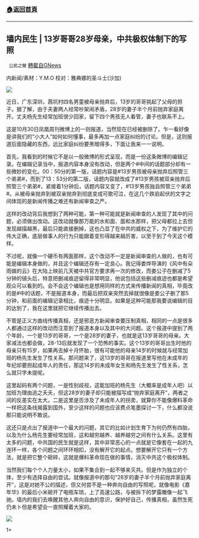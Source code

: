 ###  [:house:返回首頁](https://github.com/ourhimalayas/txt)
---

## 墙内民生 | 13岁哥哥28岁母亲，中共极权体制下的写照
` 公民之聲` [轉載自GNews](https://gnews.org/zh-hans/514017/)

内新闻/素材：Y.M.O 校对：雅典娜的圣斗士(沙加)

![]()![](https://gnews-media-offload.s3.amazonaws.com/wp-content/uploads/2020/11/01105802/Snipaste_2020-11-01_23-35-10.png)

近日，广东深圳，茜坑村四名男童被母亲抛弃后，13岁的哥哥挑起了父母的担子。据了解，由于夫妻两人经常吵架闹矛盾，28岁的妻子半个月前抛弃家庭离开。丈夫杨先生经常加班很少回家，留下四个男孩无人看管，妻子也联系不上。

这是10月30日凤凰周刊微博上的一则报道，当然现在已经被删除了。乍一看好像是讲我们的“小大人”如何如何懂事，最多再加一点家庭纠纷的讨论。但是，这则报道后面隐藏的东西，远比家庭纠纷要黑暗得多，下面让我来一一说明。

首先，我看到的时候它不是以一般微博的形式呈现，而是一份这条微博的编辑记录。在编辑记录当中，报道内容本身没有改动，但是两个#中间的话题部分却有一些微妙的变化。00：50分的第一版，话题内容是#13岁男孩被母亲抛弃后照管三个弟弟#，而到了13：53分的第二版，话题内容就改成了#13岁男孩被双亲抛弃后照管三个弟弟#，紧接着1分钟后，话题内容又变了，#13岁男孩独自照管三个弟弟#。从被母亲抛弃到被双亲抛弃到彻底变成可歌可泣，在这几个跌宕起伏的文字之间体现的是新闻传播之难还有新闻审查之严。

这样的改动背后我想到了两种可能，第一种可能就是新闻审查的人发现了其中的问题，必须做出改动。这改动就像那万能的水和面、面和水那样，把父母都拉上去但发现越描越黑，最后只能直接删掉，这也凸显了在中共的威权之下，为了维护它的伟大正确，底层做事人的行为只能跟着变形得越来越厉害，以至于到了今天这个模样。

不过呢，就像一个硬币有两面那样，这个改动不一定是新闻审查的人做的，也有可能是编辑本身做的，并且这个编辑还存有一定良心。我记得娄烨导演的《风中有朵雨做的云》在大陆上映前几天被中共官方要求再一次的修改，而娄公子在删减了5分钟的镜头后，特意把删减痕迹留得非常明显，他说包括这些删减痕迹也都是希望观众可以看到的。会不会这个编辑也是想用同样的方式来传播新闻的真相，毕竟改的是#中的话题，不是报道本身，而最后把双亲突然去掉就很像是娄公子删了那5分钟，和前面的编辑记录相比，痕迹十分明显。如果是这种可能那我要说编辑的目的达到了，我在这里就把它继续传播出去。

不管是正义方曲线传播真相，还是邪恶方新闻审查要压制真相，相同的一点是很多人都通过这样的改动而注意到了报道本身以及其中的大问题。这个报道中提到了两个年龄，一个是13岁的哥哥，一个是28岁的妻子，也就是这13岁哥哥的母亲。大家减法也都会做，28-13后就发现了一个恐怖的事实。这个13岁的哥哥出生时他的母亲只有15岁，如果再去掉十月怀胎，很有可能他的母亲14岁的时候就与经常加班的杨先生发生了性关系。那问题来了，这13岁的哥哥在报道里写他在未成年的年纪却要担起成年人的责任，那这14岁的未成年女生和杨先生发生了性关系，怎么就只字未提呢。

这里起码有两个问题，一是性别歧视，这能加班的杨先生（大概率是成年人吧）以加班为理由逃之夭夭，但这28岁的妻子却只能被描写成“抛弃家庭离开”，两者之间的反差实在太大。二是这里是否涉及了未成年人的拐卖，就算你不能像爆料革命一样把这条线揭露到国外，至少这样的问题也应该费点笔墨探讨一下，什么都没说那只能说明不敢说。

这还只是点出了报道中一个最大的问题，其它的比如计划生育下为何仍然有四胎，以及为什么杨先生要经常加班，这和越穷越养、越养越穷之间有什么关系。这里有太多的问题，中共国的民生就是这样，其中非常恶心的一点就是它像套在一起的九连环一样，各个问题之间环环相扣，没有解开它的起点。想要解开它只有一个方法，就是把它整个砸碎，这就是爆料革命现在做的事情，消灭中共这个极权体制。

当然我们每个个人力量太小，如果不集合到一起不够来灭共。但是作为独立的个体，至少有选择自由的尝试。就像报道中的那句“28岁的妻子半个月前抛弃家庭离开”，这是对她不公的描述，但又何尝不是一种奔向自由的写照呢，就像电影《嘉年华》的最后小米砸开了电瓶车琐，上了高速公路，与被拆下的梦露雕像一起飞驰。墙内的我们去唤醒其他人奔向自由的意识，保护好自己，传播真相，虽然生死仍未卜但是希望会一直照耀着大家的。

![]()![](https://gnews-media-offload.s3.amazonaws.com/wp-content/uploads/2020/11/01105917/image0.png-1.jpeg)

1+
